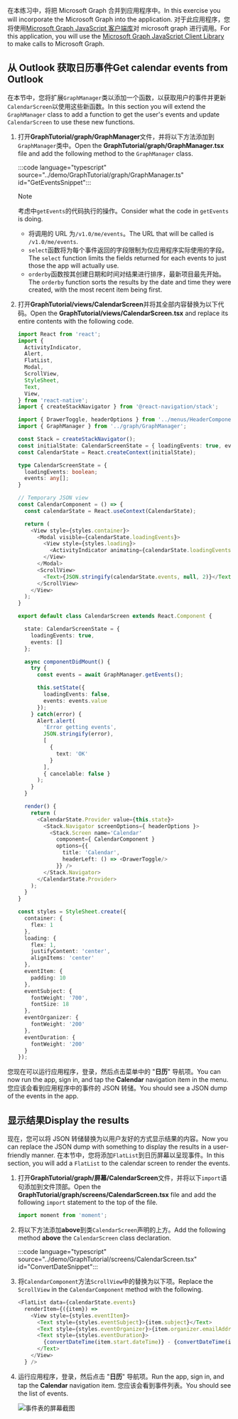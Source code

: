 <!-- markdownlint-disable MD002 MD041 -->

<span data-ttu-id="483bb-101">在本练习中，将把 Microsoft Graph 合并到应用程序中。</span><span class="sxs-lookup"><span data-stu-id="483bb-101">In this exercise you will incorporate the Microsoft Graph into the application.</span></span> <span data-ttu-id="483bb-102">对于此应用程序，您将使用[Microsoft Graph JavaScript 客户端库](https://github.com/microsoftgraph/msgraph-sdk-javascript)对 microsoft graph 进行调用。</span><span class="sxs-lookup"><span data-stu-id="483bb-102">For this application, you will use the [Microsoft Graph JavaScript Client Library](https://github.com/microsoftgraph/msgraph-sdk-javascript) to make calls to Microsoft Graph.</span></span>

## <a name="get-calendar-events-from-outlook"></a><span data-ttu-id="483bb-103">从 Outlook 获取日历事件</span><span class="sxs-lookup"><span data-stu-id="483bb-103">Get calendar events from Outlook</span></span>

<span data-ttu-id="483bb-104">在本节中，您将扩展`GraphManager`类以添加一个函数，以获取用户的事件并更新`CalendarScreen`以使用这些新函数。</span><span class="sxs-lookup"><span data-stu-id="483bb-104">In this section you will extend the `GraphManager` class to add a function to get the user's events and update `CalendarScreen` to use these new functions.</span></span>

1. <span data-ttu-id="483bb-105">打开**GraphTutorial/graph/GraphManager**文件，并将以下方法添加到`GraphManager`类中。</span><span class="sxs-lookup"><span data-stu-id="483bb-105">Open the **GraphTutorial/graph/GraphManager.tsx** file and add the following method to the `GraphManager` class.</span></span>

    :::code language="typescript" source="../demo/GraphTutorial/graph/GraphManager.ts" id="GetEventsSnippet":::

    > [!NOTE]
    > <span data-ttu-id="483bb-106">考虑中`getEvents`的代码执行的操作。</span><span class="sxs-lookup"><span data-stu-id="483bb-106">Consider what the code in `getEvents` is doing.</span></span>
    >
    > - <span data-ttu-id="483bb-107">将调用的 URL 为`/v1.0/me/events`。</span><span class="sxs-lookup"><span data-stu-id="483bb-107">The URL that will be called is `/v1.0/me/events`.</span></span>
    > - <span data-ttu-id="483bb-108">`select`函数将为每个事件返回的字段限制为仅应用程序实际使用的字段。</span><span class="sxs-lookup"><span data-stu-id="483bb-108">The `select` function limits the fields returned for each events to just those the app will actually use.</span></span>
    > - <span data-ttu-id="483bb-109">`orderby`函数按其创建日期和时间对结果进行排序，最新项目最先开始。</span><span class="sxs-lookup"><span data-stu-id="483bb-109">The `orderby` function sorts the results by the date and time they were created, with the most recent item being first.</span></span>

1. <span data-ttu-id="483bb-110">打开**GraphTutorial/views/CalendarScreen**并将其全部内容替换为以下代码。</span><span class="sxs-lookup"><span data-stu-id="483bb-110">Open the **GraphTutorial/views/CalendarScreen.tsx** and replace its entire contents with the following code.</span></span>

    ```typescript
    import React from 'react';
    import {
      ActivityIndicator,
      Alert,
      FlatList,
      Modal,
      ScrollView,
      StyleSheet,
      Text,
      View,
    } from 'react-native';
    import { createStackNavigator } from '@react-navigation/stack';

    import { DrawerToggle, headerOptions } from '../menus/HeaderComponents';
    import { GraphManager } from '../graph/GraphManager';

    const Stack = createStackNavigator();
    const initialState: CalendarScreenState = { loadingEvents: true, events: []};
    const CalendarState = React.createContext(initialState);

    type CalendarScreenState = {
      loadingEvents: boolean;
      events: any[];
    }

    // Temporary JSON view
    const CalendarComponent = () => {
      const calendarState = React.useContext(CalendarState);

      return (
        <View style={styles.container}>
          <Modal visible={calendarState.loadingEvents}>
            <View style={styles.loading}>
              <ActivityIndicator animating={calendarState.loadingEvents} size='large' />
            </View>
          </Modal>
          <ScrollView>
            <Text>{JSON.stringify(calendarState.events, null, 2)}</Text>
          </ScrollView>
        </View>
      );
    }

    export default class CalendarScreen extends React.Component {

      state: CalendarScreenState = {
        loadingEvents: true,
        events: []
      };

      async componentDidMount() {
        try {
          const events = await GraphManager.getEvents();

          this.setState({
            loadingEvents: false,
            events: events.value
          });
        } catch(error) {
          Alert.alert(
            'Error getting events',
            JSON.stringify(error),
            [
              {
                text: 'OK'
              }
            ],
            { cancelable: false }
          );
        }
      }

      render() {
        return (
          <CalendarState.Provider value={this.state}>
            <Stack.Navigator screenOptions={ headerOptions }>
              <Stack.Screen name='Calendar'
                component={ CalendarComponent }
                options={{
                  title: 'Calendar',
                  headerLeft: () => <DrawerToggle/>
                }} />
            </Stack.Navigator>
          </CalendarState.Provider>
        );
      }
    }

    const styles = StyleSheet.create({
      container: {
        flex: 1
      },
      loading: {
        flex: 1,
        justifyContent: 'center',
        alignItems: 'center'
      },
      eventItem: {
        padding: 10
      },
      eventSubject: {
        fontWeight: '700',
        fontSize: 18
      },
      eventOrganizer: {
        fontWeight: '200'
      },
      eventDuration: {
        fontWeight: '200'
      }
    });
    ```

<span data-ttu-id="483bb-111">您现在可以运行应用程序，登录，然后点击菜单中的 "**日历**" 导航项。</span><span class="sxs-lookup"><span data-stu-id="483bb-111">You can now run the app, sign in, and tap the **Calendar** navigation item in the menu.</span></span> <span data-ttu-id="483bb-112">您应该会看到应用程序中的事件的 JSON 转储。</span><span class="sxs-lookup"><span data-stu-id="483bb-112">You should see a JSON dump of the events in the app.</span></span>

## <a name="display-the-results"></a><span data-ttu-id="483bb-113">显示结果</span><span class="sxs-lookup"><span data-stu-id="483bb-113">Display the results</span></span>

<span data-ttu-id="483bb-114">现在，您可以将 JSON 转储替换为以用户友好的方式显示结果的内容。</span><span class="sxs-lookup"><span data-stu-id="483bb-114">Now you can replace the JSON dump with something to display the results in a user-friendly manner.</span></span> <span data-ttu-id="483bb-115">在本节中，您将添加`FlatList`到日历屏幕以呈现事件。</span><span class="sxs-lookup"><span data-stu-id="483bb-115">In this section, you will add a `FlatList` to the calendar screen to render the events.</span></span>

1. <span data-ttu-id="483bb-116">打开**GraphTutorial/graph/屏幕/CalendarScreen**文件，并将以下`import`语句添加到文件顶部。</span><span class="sxs-lookup"><span data-stu-id="483bb-116">Open the **GraphTutorial/graph/screens/CalendarScreen.tsx** file and add the following `import` statement to the top of the file.</span></span>

    ```typescript
    import moment from 'moment';
    ```

1. <span data-ttu-id="483bb-117">将以下方法添加**above**到类`CalendarScreen`声明的上方。</span><span class="sxs-lookup"><span data-stu-id="483bb-117">Add the following method **above** the `CalendarScreen` class declaration.</span></span>

    :::code language="typescript" source="../demo/GraphTutorial/screens/CalendarScreen.tsx" id="ConvertDateSnippet":::

1. <span data-ttu-id="483bb-118">将`CalendarComponent`方法`ScrollView`中的替换为以下项。</span><span class="sxs-lookup"><span data-stu-id="483bb-118">Replace the `ScrollView` in the `CalendarComponent` method with the following.</span></span>

    ```typescript
    <FlatList data={calendarState.events}
      renderItem={({item}) =>
        <View style={styles.eventItem}>
          <Text style={styles.eventSubject}>{item.subject}</Text>
          <Text style={styles.eventOrganizer}>{item.organizer.emailAddress.name}</Text>
          <Text style={styles.eventDuration}>
            {convertDateTime(item.start.dateTime)} - {convertDateTime(item.end.dateTime)}
          </Text>
        </View>
      } />
    ```

1. <span data-ttu-id="483bb-119">运行应用程序，登录，然后点击 "**日历**" 导航项。</span><span class="sxs-lookup"><span data-stu-id="483bb-119">Run the app, sign in, and tap the **Calendar** navigation item.</span></span> <span data-ttu-id="483bb-120">您应该会看到事件列表。</span><span class="sxs-lookup"><span data-stu-id="483bb-120">You should see the list of events.</span></span>

    ![事件表的屏幕截图](./images/calendar-list.png)
